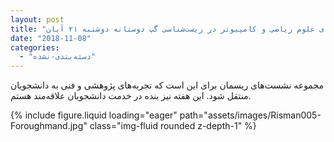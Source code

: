 ```yaml
---
layout: post
title: "کاربردهای علوم ریاضی و کامپیوتر در زیست‌شناسی گپ دوستانه دوشنبه ۲۱ آبان"
date: "2018-11-08"
categories: 
  - "دسته‌بندی-نشده"
---
```


مجموعه نشست‌های ریسمان برای این است که تجربه‌های پژوهشی و فنی به دانشجویان منتقل شود. این هفته نیز بنده در خدمت دانشجویان علاقه‌مند هستم.

{% include figure.liquid loading="eager" path="assets/images/Risman005-Foroughmand.jpg" class="img-fluid rounded z-depth-1" %}
